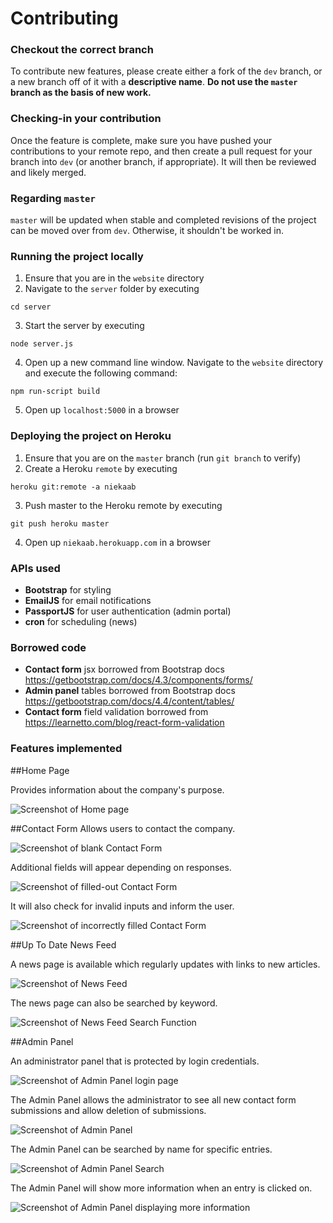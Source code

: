 # Contributing

### Checkout the correct branch
To contribute new features, please create either a fork of the `dev` branch, or a new branch off of it with a **descriptive name**.
**Do not use the `master` branch as the basis of new work.**

### Checking-in your contribution
Once the feature is complete, make sure you have pushed your contributions to your remote repo, and then create a pull request for your branch into `dev` (or another branch, if appropriate). It will then be reviewed and likely merged.

### Regarding `master`
`master` will be updated when stable and completed revisions of the project can be moved over from `dev`. Otherwise, it shouldn't be worked in.

### Running the project locally

1. Ensure that you are in the `website` directory
2. Navigate to the `server` folder by executing
```
cd server
```
3. Start the server by executing
```
node server.js
```
4. Open up a new command line window. Navigate to the `website` directory and execute the following command:
```
npm run-script build
```
5. Open up `localhost:5000` in a browser

### Deploying the project on Heroku
1. Ensure that you are on the `master` branch (run `git branch` to verify)
2. Create a Heroku `remote` by executing 
```
heroku git:remote -a niekaab
```
3. Push master to the Heroku remote by executing
```
git push heroku master
```
4. Open up `niekaab.herokuapp.com` in a browser
### APIs used
- **Bootstrap** for styling
- **EmailJS** for email notifications
- **PassportJS** for user authentication (admin portal)
- **cron** for scheduling (news)

### Borrowed code
- **Contact form** jsx borrowed from Bootstrap docs https://getbootstrap.com/docs/4.3/components/forms/
- **Admin panel** tables borrowed from Bootstrap docs https://getbootstrap.com/docs/4.4/content/tables/
- **Contact form** field validation borrowed from https://learnetto.com/blog/react-form-validation

### Features implemented
##Home Page

Provides information about the company's purpose.

![Screenshot of Home page](https://github.com/CEN3031-4E-F19/website/blob/readme-images/home_page.png "Home Page Screenshot")

##Contact Form
Allows users to contact the company.

![Screenshot of blank Contact Form](https://github.com/CEN3031-4E-F19/website/blob/readme-images/contact_form_blank.png "Blank Contact Form Screenshot")

Additional fields will appear depending on responses.

![Screenshot of filled-out Contact Form](https://github.com/CEN3031-4E-F19/website/blob/readme-images/contact_form_filled_out.png "Filled-Out Contact Form Screenshot")

It will also check for invalid inputs and inform the user.

![Screenshot of incorrectly filled Contact Form](https://github.com/CEN3031-4E-F19/website/blob/readme-images/contact_form_invalid_input.png "Incorrectly Filled Contact Form Screenshot")

##Up To Date News Feed

A news page is available which regularly updates with links to new articles.

![Screenshot of News Feed](https://github.com/CEN3031-4E-F19/website/blob/readme-images/news_page.png "News Feed Screenshot")

The news page can also be searched by keyword.

![Screenshot of News Feed Search Function](https://github.com/CEN3031-4E-F19/website/blob/readme-images/news_page_search.png "News Feed Search Screenshot")

##Admin Panel

An administrator panel that is protected by login credentials.

![Screenshot of Admin Panel login page](https://github.com/CEN3031-4E-F19/website/blob/readme-images/admin_login.png "Admin Panel Login Page Screenshot")

The Admin Panel allows the administrator to see all new contact form submissions and allow deletion of submissions.

![Screenshot of Admin Panel](https://github.com/CEN3031-4E-F19/website/blob/readme-images/admin_panel.png "Admin Panel Login Screenshot")

The Admin Panel can be searched by name for specific entries.

![Screenshot of Admin Panel Search](https://github.com/CEN3031-4E-F19/website/blob/readme-images/admin_panel_search.png "Admin Panel Search Screenshot")

The Admin Panel will show more information when an entry is clicked on.

![Screenshot of Admin Panel displaying more information](https://github.com/CEN3031-4E-F19/website/blob/readme-images/admin_panel_more_info.png "Admin Panel More Information Screenshot")
